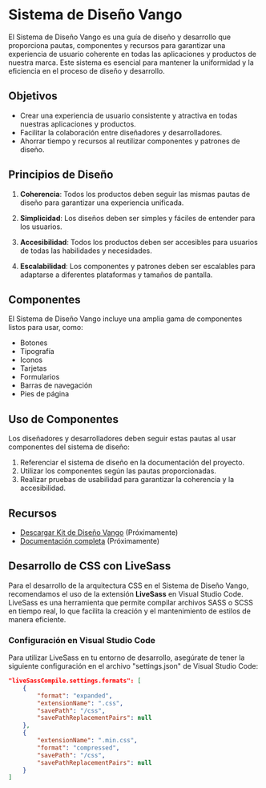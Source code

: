 # Sistema de Diseño Vango

El Sistema de Diseño Vango es una guía de diseño y desarrollo que proporciona pautas, componentes y recursos para garantizar una experiencia de usuario coherente en todas las aplicaciones y productos de nuestra marca. Este sistema es esencial para mantener la uniformidad y la eficiencia en el proceso de diseño y desarrollo.

## Objetivos

- Crear una experiencia de usuario consistente y atractiva en todas nuestras aplicaciones y productos.
- Facilitar la colaboración entre diseñadores y desarrolladores.
- Ahorrar tiempo y recursos al reutilizar componentes y patrones de diseño.

## Principios de Diseño

1. **Coherencia**: Todos los productos deben seguir las mismas pautas de diseño para garantizar una experiencia unificada.

2. **Simplicidad**: Los diseños deben ser simples y fáciles de entender para los usuarios.

3. **Accesibilidad**: Todos los productos deben ser accesibles para usuarios de todas las habilidades y necesidades.

4. **Escalabilidad**: Los componentes y patrones deben ser escalables para adaptarse a diferentes plataformas y tamaños de pantalla.

## Componentes

El Sistema de Diseño Vango incluye una amplia gama de componentes listos para usar, como:

- Botones
- Tipografía
- Iconos
- Tarjetas
- Formularios
- Barras de navegación
- Pies de página

## Uso de Componentes

Los diseñadores y desarrolladores deben seguir estas pautas al usar componentes del sistema de diseño:

1. Referenciar el sistema de diseño en la documentación del proyecto.
2. Utilizar los componentes según las pautas proporcionadas.
3. Realizar pruebas de usabilidad para garantizar la coherencia y la accesibilidad.

## Recursos

- [Descargar Kit de Diseño Vango](#) (Próximamente)
- [Documentación completa](#) (Próximamente)

## Desarrollo de CSS con LiveSass

Para el desarrollo de la arquitectura CSS en el Sistema de Diseño Vango, recomendamos el uso de la extensión **LiveSass** en Visual Studio Code. LiveSass es una herramienta que permite compilar archivos SASS o SCSS en tiempo real, lo que facilita la creación y el mantenimiento de estilos de manera eficiente.

### Configuración en Visual Studio Code

Para utilizar LiveSass en tu entorno de desarrollo, asegúrate de tener la siguiente configuración en el archivo "settings.json" de Visual Studio Code:

```json
"liveSassCompile.settings.formats": [
    {
        "format": "expanded",
        "extensionName": ".css",
        "savePath": "/css",
        "savePathReplacementPairs": null
    },
    {
        "extensionName": ".min.css",
        "format": "compressed",
        "savePath": "/css",
        "savePathReplacementPairs": null
    }
]
